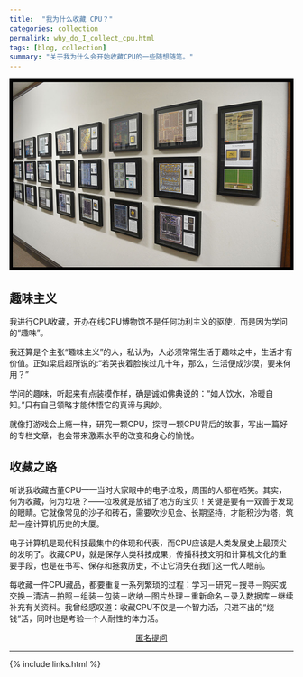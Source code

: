 ```yaml
---
title:  "我为什么收藏 CPU？"
categories: collection
permalink: why_do_I_collect_cpu.html
tags: [blog, collection]
summary: "关于我为什么会开始收藏CPU的一些随想随笔。"
---
```


![](/images/blogs/Museum-5-Framed.jpg)

## 趣味主义

我进行CPU收藏，开办在线CPU博物馆不是任何功利主义的驱使，而是因为学问的“趣味”。

我还算是个主张“趣味主义”的人，私认为，人必须常常生活于趣味之中，生活才有价值。正如梁启超所说的:“若哭丧着脸挨过几十年，那么，生活便成沙漠，要来何用？”

学问的趣味，听起来有点装模作样，确是诚如佛典说的：“如人饮水，冷暖自知。”只有自己领略才能体悟它的真谛与奥妙。

就像打游戏会上瘾一样，研究一颗CPU，探寻一颗CPU背后的故事，写出一篇好的专栏文章，也会带来激素水平的改变和身心的愉悦。

## 收藏之路

听说我收藏古董CPU——当时大家眼中的电子垃圾，周围的人都在哂笑。其实，何为收藏，何为垃圾？——垃圾就是放错了地方的宝贝！关键是要有一双善于发现的眼睛。它就像常见的沙子和砖石，需要吹沙见金、长期坚持，才能积沙为塔，筑起一座计算机历史的大厦。

电子计算机是现代科技最集中的体现和代表，而CPU应该是人类发展史上最顶尖的发明了。收藏CPU，就是保存人类科技成果，传播科技文明和计算机文化的重要手段，也是在书写、保存和拯救历史，不让它消失在我们这一代人眼前。

每收藏一件CPU藏品，都要重复一系列繁琐的过程：学习－研究－搜寻－购买或交换－清洁－拍照－组装－包装－收纳－图片处理－重新命名－录入数据库－继续补充有关资料。我曾经感叹道：收藏CPU不仅是一个智力活，只进不出的“烧钱”活，同时也是考验一个人耐性的体力活。


<div align="center">
<a href="{{site.feedback_link}}" class="btn btn-primary"><i class="fa fa-comment-o"></i> 匿名提问</a>
</div>

---------

{% include links.html %}
